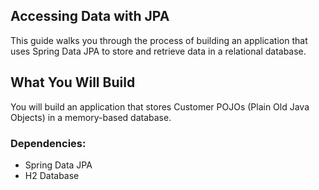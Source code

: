 ## Accessing Data with JPA

This guide walks you through the process of building an 
application that uses Spring Data JPA to store and 
retrieve data in a relational database.

## What You Will Build
You will build an application that stores Customer POJOs 
(Plain Old Java Objects) in a memory-based database.

### Dependencies:

* Spring Data JPA
* H2 Database
